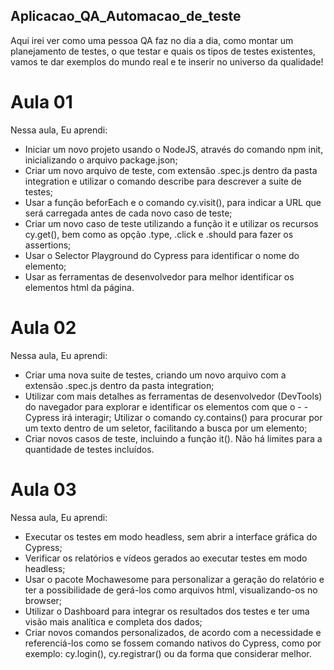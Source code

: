 ## Aplicacao_QA_Automacao_de_teste
Aqui irei ver como uma pessoa QA faz no dia a dia, como montar um planejamento de testes, o que testar e quais os tipos de testes existentes, vamos te dar exemplos do mundo real e te inserir no universo da qualidade!

# Aula 01

Nessa aula, Eu aprendi:
- Iniciar um novo projeto usando o NodeJS, através do comando npm init, inicializando o arquivo package.json;
- Criar um novo arquivo de teste, com extensão .spec.js dentro da pasta integration e utilizar o comando describe para descrever a suite de testes;
- Usar a função beforEach e o comando cy.visit(), para indicar a URL que será carregada antes de cada novo caso de teste;
- Criar um novo caso de teste utilizando a função it e utilizar os recursos cy.get(), bem como as opção .type, .click e .should para fazer os assertions;
- Usar o Selector Playground do Cypress para identificar o nome do elemento;
- Usar as ferramentas de desenvolvedor para melhor identificar os elementos html da página.

# Aula 02

Nessa aula, Eu aprendi:

- Criar uma nova suite de testes, criando um novo arquivo com a extensão .spec.js dentro da pasta integration;
- Utilizar com mais detalhes as ferramentas de desenvolvedor (DevTools) do navegador para explorar e identificar os elementos com que o - - Cypress irá interagir;
Utilizar o comando cy.contains() para procurar por um texto dentro de um seletor, facilitando a busca por um elemento;
- Criar novos casos de teste, incluindo a função it(). Não há limites para a quantidade de testes incluídos.

# Aula 03

Nessa aula, Eu aprendi:

- Executar os testes em modo headless, sem abrir a interface gráfica do Cypress;
- Verificar os relatórios e vídeos gerados ao executar testes em modo headless;
- Usar o pacote Mochawesome para personalizar a geração do relatório e ter a possibilidade de gerá-los como arquivos html, visualizando-os no browser;
- Utilizar o Dashboard para integrar os resultados dos testes e ter uma visão mais analítica e completa dos dados;
- Criar novos comandos personalizados, de acordo com a necessidade e referenciá-los como se fossem comando nativos do Cypress, como por exemplo: cy.login(), cy.registrar() ou da forma que considerar melhor.